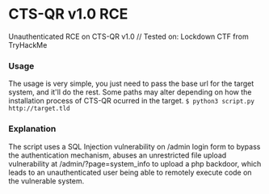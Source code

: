 # CTS-QR v1.0 RCE
Unauthenticated RCE on CTS-QR v1.0 // Tested on: Lockdown CTF from TryHackMe

### Usage
The usage is very simple, you just need to pass the base url for the target system, and it'll do the rest. Some paths may alter depending on how the installation process of CTS-QR ocurred in the target.
`$ python3 script.py http://target.tld`

### Explanation
The script uses a SQL Injection vulnerability on /admin login form to bypass the authentication mechanism, abuses an unrestricted file upload vulnerability at /admin/?page=system_info to upload a php backdoor, which leads to an unauthenticated user being able to remotely execute code on the vulnerable system.
